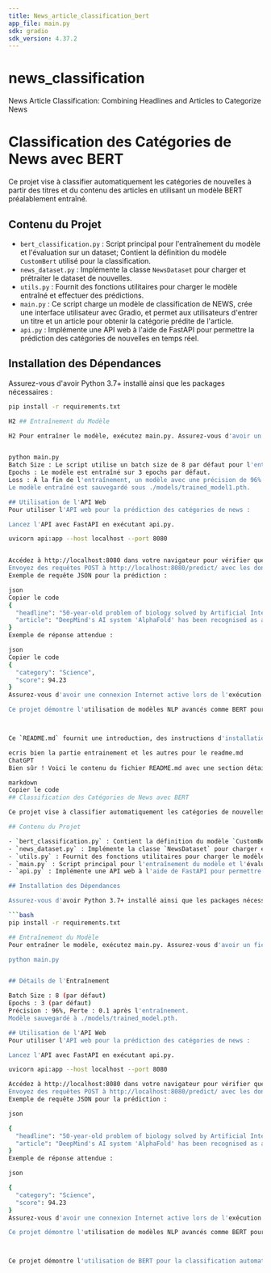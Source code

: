 ```yaml
---
title: News_article_classification_bert
app_file: main.py
sdk: gradio
sdk_version: 4.37.2
---
```

# news_classification
News Article Classification: Combining Headlines and Articles to Categorize News


# Classification des Catégories de News avec BERT

Ce projet vise à classifier automatiquement les catégories de nouvelles à partir des titres et du contenu des articles en utilisant un modèle BERT préalablement entraîné.

## Contenu du Projet

- `bert_classification.py` : Script principal pour l'entraînement du modèle et l'évaluation sur un dataset; Contient la définition du modèle `CustomBert` utilisé pour la classification.
- `news_dataset.py` : Implémente la classe `NewsDataset` pour charger et prétraiter le dataset de nouvelles.
- `utils.py` : Fournit des fonctions utilitaires pour charger le modèle entraîné et effectuer des prédictions.
- `main.py` : Ce script charge un modèle de classification de NEWS, crée une interface utilisateur avec Gradio, et permet aux utilisateurs d'entrer un titre et un article pour obtenir la catégorie prédite de l'article. 
- `api.py` : Implémente une API web à l'aide de FastAPI pour permettre la prédiction des catégories de nouvelles en temps réel.

## Installation des Dépendances

Assurez-vous d'avoir Python 3.7+ installé ainsi que les packages nécessaires :

```bash
pip install -r requirements.txt

H2 ## Entraînement du Modèle 

H2 Pour entraîner le modèle, exécutez main.py. Assurez-vous d'avoir un fichier CSV inshort_news_data.csv contenant les données d'entraînement avec les colonnes news_headline et news_article.


python main.py
Batch Size : Le script utilise un batch size de 8 par défaut pour l'entraînement et l'évaluation.
Epochs : Le modèle est entraîné sur 3 epochs par défaut.
Loss : À la fin de l'entraînement, un modèle avec une précision de 96% et une perte de 0.1 est obtenu.
Le modèle entraîné est sauvegardé sous ./models/trained_model1.pth.

## Utilisation de l'API Web
Pour utiliser l'API web pour la prédiction des catégories de news :

Lancez l'API avec FastAPI en exécutant api.py.

uvicorn api:app --host localhost --port 8080


Accédez à http://localhost:8080 dans votre navigateur pour vérifier que l'API est en ligne.
Envoyez des requêtes POST à http://localhost:8080/predict/ avec les données d'entrée requises pour obtenir des prédictions de catégories de news.
Exemple de requête JSON pour la prédiction :

json
Copier le code
{
  "headline": "50-year-old problem of biology solved by Artificial Intelligence",
  "article": "DeepMind's AI system 'AlphaFold' has been recognised as a solution to \"protein folding\", a grand challenge in biology for over 50 years. DeepMind showed it can predict how proteins fold into 3D shapes, a complex process that is fundamental to understanding the biological machinery of life. AlphaFold can predict the shape of proteins within the width of an atom."
}
Exemple de réponse attendue :

json
Copier le code
{
  "category": "Science",
  "score": 94.23
}
Assurez-vous d'avoir une connexion Internet active lors de l'exécution de l'API pour permettre le chargement du tokenizer BERT.

Ce projet démontre l'utilisation de modèles NLP avancés comme BERT pour la classification automatique des données textuelles, spécifiquement dans le domaine des nouvelles et articles. Pour plus d'informations, n'hésitez pas à consulter la documentation des librairies utilisées comme Transformers et FastAPI.



Ce `README.md` fournit une introduction, des instructions d'installation, des détails sur l'entraînement du modèle, l'utilisation de l'API web, et des exemples de requêtes et réponses JSON pour interagir avec l'API. Assurez-vous d'adapter les chemins de fichiers et autres paramètres spécifiques à votre configuration pour un fonctionnement correct du projet.

ecris bien la partie entrainement et les autres pour le readme.md
ChatGPT
Bien sûr ! Voici le contenu du fichier README.md avec une section détaillée sur l'entraînement du modèle et d'autres ajustements :

markdown
Copier le code
## Classification des Catégories de News avec BERT

Ce projet vise à classifier automatiquement les catégories de nouvelles à partir des titres et du contenu des articles en utilisant un modèle BERT préalablement entraîné.

## Contenu du Projet

- `bert_classification.py` : Contient la définition du modèle `CustomBert` utilisé pour la classification.
- `news_dataset.py` : Implémente la classe `NewsDataset` pour charger et prétraiter le dataset de nouvelles.
- `utils.py` : Fournit des fonctions utilitaires pour charger le modèle entraîné et effectuer des prédictions.
- `main.py` : Script principal pour l'entraînement du modèle et l'évaluation sur un dataset divisé.
- `api.py` : Implémente une API web à l'aide de FastAPI pour permettre la prédiction des catégories de nouvelles en temps réel.

## Installation des Dépendances

Assurez-vous d'avoir Python 3.7+ installé ainsi que les packages nécessaires :

```bash
pip install -r requirements.txt

## Entraînement du Modèle
Pour entraîner le modèle, exécutez main.py. Assurez-vous d'avoir un fichier CSV inshort_news_data.csv avec les colonnes news_headline et news_article.

python main.py


## Détails de l'Entraînement

Batch Size : 8 (par défaut)
Epochs : 3 (par défaut)
Précision : 96%, Perte : 0.1 après l'entraînement.
Modèle sauvegardé à ./models/trained_model.pth.

## Utilisation de l'API Web
Pour utiliser l'API web pour la prédiction des catégories de news :

Lancez l'API avec FastAPI en exécutant api.py.

uvicorn api:app --host localhost --port 8080

Accédez à http://localhost:8080 dans votre navigateur pour vérifier que l'API est en ligne.
Envoyez des requêtes POST à http://localhost:8080/predict/ avec les données d'entrée requises pour obtenir des prédictions de catégories de news.
Exemple de requête JSON pour la prédiction :

json

{
  "headline": "50-year-old problem of biology solved by Artificial Intelligence",
  "article": "DeepMind's AI system 'AlphaFold' has been recognised as a solution to \"protein folding\", a grand challenge in biology for over 50 years. DeepMind showed it can predict how proteins fold into 3D shapes, a complex process that is fundamental to understanding the biological machinery of life. AlphaFold can predict the shape of proteins within the width of an atom."
}
Exemple de réponse attendue :

json

{
  "category": "Science",
  "score": 94.23
}
Assurez-vous d'avoir une connexion Internet active lors de l'exécution de l'API pour permettre le chargement du tokenizer BERT.

Ce projet démontre l'utilisation de modèles NLP avancés comme BERT pour la classification automatique des données textuelles, spécifiquement dans le domaine des nouvelles et articles. Pour plus d'informations, n'hésitez pas à consulter la documentation des librairies utilisées comme Transformers et FastAPI.



Ce projet démontre l'utilisation de BERT pour la classification automatique de données textuelles, spécifiquement dans le domaine des nouvelles et articles. Pour plus d'informations, consultez la documentation des librairies utilisées comme Transformers et FastAPI.





